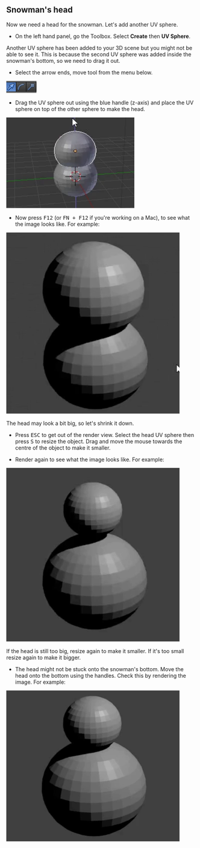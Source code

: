 ## Snowman's head

Now we need a head for the snowman. Let's add another UV sphere.

+ On the left hand panel, go the Toolbox. Select **Create** then **UV Sphere**.

Another UV sphere has been added to your 3D scene but you might not be able to see it. This is because the second UV sphere was added inside the snowman's bottom, so we need to drag it out.

+ Select the arrow ends, move tool from the menu below.

![Arrow ends](images/blender-handles-menu-1.png)

+ Drag the UV sphere out using the blue handle (z-axis) and place the UV sphere on top of the other sphere to make the head.

![Add the head](images/blender-snowman-add-head.png)

+ Now press <kbd>F12</kbd> (or <kbd>FN + F12</kbd> if you're working on a Mac), to see what the image looks like. For example:

![Render the head](images/blender-head-render-1.png)

The head may look a bit big, so let's shrink it down.

+ Press <kbd>ESC</kbd> to get out of the render view. Select the head UV sphere then press <kbd>S</kbd> to resize the object. Drag and move the mouse towards the centre of the object to make it smaller.

+ Render again to see what the image looks like. For example:

![Render the head again](images/blender-head-render-2.png)

If the head is still too big, resize again to make it smaller. If it's too small resize again to make it bigger.

+ The head might not be stuck onto the snowman's bottom. Move the head onto the bottom using the handles. Check this by rendering the image. For example:

![Render the head on the bottom](images/blender-head-render-3.png)
